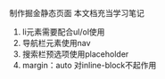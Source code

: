 制作掘金静态页面 本文档充当学习笔记

1. li元素需要配合ul/ol使用
2. 导航栏元素使用nav
3. 搜索栏预选项使用placeholder
4. margin：auto 对inline-block不起作用
